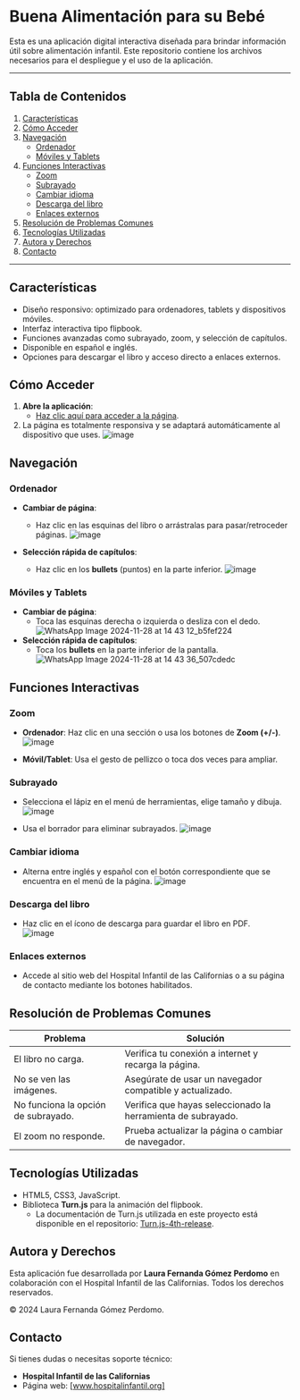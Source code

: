 # **Buena Alimentación para su Bebé**  

Esta es una aplicación digital interactiva diseñada para brindar información útil sobre alimentación infantil. Este repositorio contiene los archivos necesarios para el despliegue y el uso de la aplicación.  

---

## **Tabla de Contenidos**  
1. [Características](#características)  
2. [Cómo Acceder](#cómo-acceder)  
3. [Navegación](#navegación)  
   - [Ordenador](#ordenador)  
   - [Móviles y Tablets](#móviles-y-tablets)  
4. [Funciones Interactivas](#funciones-interactivas)  
   - [Zoom](#zoom)  
   - [Subrayado](#subrayado)  
   - [Cambiar idioma](#cambiar-idioma)  
   - [Descarga del libro](#descarga-del-libro)  
   - [Enlaces externos](#enlaces-externos)  
5. [Resolución de Problemas Comunes](#resolución-de-problemas-comunes)  
6. [Tecnologías Utilizadas](#tecnologías-utilizadas)  
7. [Autora y Derechos](#autora-y-derechos)  
8. [Contacto](#contacto)  

---

## **Características**  
- Diseño responsivo: optimizado para ordenadores, tablets y dispositivos móviles.  
- Interfaz interactiva tipo flipbook.  
- Funciones avanzadas como subrayado, zoom, y selección de capítulos.  
- Disponible en español e inglés.  
- Opciones para descargar el libro y acceso directo a enlaces externos.  

## **Cómo Acceder**  
1. **Abre la aplicación**:  
   - [Haz clic aquí para acceder a la página](https://xlauragp.github.io/BuenaAlimentacionParaSuBebe/).  
2. La página es totalmente responsiva y se adaptará automáticamente al dispositivo que uses.
  ![image](https://github.com/user-attachments/assets/aba60341-685c-4b95-a536-5a87fd064ea7)


## **Navegación**  

### **Ordenador**  
- **Cambiar de página**:  
  - Haz clic en las esquinas del libro o arrástralas para pasar/retroceder páginas.
    ![image](https://github.com/user-attachments/assets/0010792f-e670-466b-8c5b-ace27dbf2dff)


- **Selección rápida de capítulos**:  
  - Haz clic en los **bullets** (puntos) en la parte inferior.
    ![image](https://github.com/user-attachments/assets/2eb57798-797d-41b0-bfa2-0ee3c4f87a05)


### **Móviles y Tablets**  
- **Cambiar de página**:  
  - Toca las esquinas derecha o izquierda o desliza con el dedo.
    ![WhatsApp Image 2024-11-28 at 14 43 12_b5fef224](https://github.com/user-attachments/assets/f66ec9e3-ebb1-4b62-bede-c0518842a884)
- **Selección rápida de capítulos**:  
  - Toca los **bullets** en la parte inferior de la pantalla.
    ![WhatsApp Image 2024-11-28 at 14 43 36_507cdedc](https://github.com/user-attachments/assets/316007a1-f1d9-44d8-b545-a5655c775ef5)

## **Funciones Interactivas**  

### **Zoom**  
- **Ordenador**: Haz clic en una sección o usa los botones de **Zoom (+/-)**.
  ![image](https://github.com/user-attachments/assets/3fee3e8f-26ca-4460-b22a-d6b0cbd5e9ef)
  
- **Móvil/Tablet**: Usa el gesto de pellizco o toca dos veces para ampliar.  

### **Subrayado**  
- Selecciona el lápiz en el menú de herramientas, elige tamaño y dibuja.
  ![image](https://github.com/user-attachments/assets/b18d2a0c-30ac-4f67-b264-7c46948ebd25)

- Usa el borrador para eliminar subrayados.
  ![image](https://github.com/user-attachments/assets/f779e374-461a-4330-ba21-2025b95b476a)


### **Cambiar idioma**  
- Alterna entre inglés y español con el botón correspondiente que se encuentra en el menú de la página.
  ![image](https://github.com/user-attachments/assets/22d73aab-30e4-408a-810d-81ed9b51cdd3)

### **Descarga del libro**  
- Haz clic en el ícono de descarga para guardar el libro en PDF.  
![image](https://github.com/user-attachments/assets/05b8b227-892c-488e-bf3f-109c18a5acbb)

### **Enlaces externos**  
- Accede al sitio web del Hospital Infantil de las Californias o a su página de contacto mediante los botones habilitados.  

## **Resolución de Problemas Comunes**  
| **Problema**                       | **Solución**                                                                 |
|------------------------------------|-------------------------------------------------------------------------------|
| El libro no carga.                 | Verifica tu conexión a internet y recarga la página.                         |
| No se ven las imágenes.            | Asegúrate de usar un navegador compatible y actualizado.                     |
| No funciona la opción de subrayado.| Verifica que hayas seleccionado la herramienta de subrayado.                 |
| El zoom no responde.               | Prueba actualizar la página o cambiar de navegador.                          |  

## **Tecnologías Utilizadas**  
- HTML5, CSS3, JavaScript.  
- Biblioteca **Turn.js** para la animación del flipbook.  
  - La documentación de Turn.js utilizada en este proyecto está disponible en el repositorio: [Turn.js-4th-release](https://github.com/xlauragp/BuenaAlimentacionParaSuBebe/tree/main/Turn.js-4th-release).  

## **Autora y Derechos**  
Esta aplicación fue desarrollada por **Laura Fernanda Gómez Perdomo** en colaboración con el Hospital Infantil de las Californias. Todos los derechos reservados.  

© 2024 Laura Fernanda Gómez Perdomo.  

## **Contacto**  
Si tienes dudas o necesitas soporte técnico:  
- **Hospital Infantil de las Californias**  
- Página web: [www.hospitalinfantil.org]  

